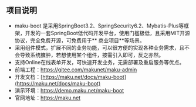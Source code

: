 ## 项目说明

- maku-boot
  是采用SpringBoot3.2、SpringSecurity6.2、Mybatis-Plus等框架，开发的一套SpringBoot低代码开发平台，使用门槛极低，且采用MIT开源协议，完全免费开源，可免费用于**
  商业项目**等场景。
- 采用组件模式，扩展不同的业务功能，可以很方便的实现各种业务需求，且不会导致系统臃肿，若想使用某个组件，按需引入即可，反之亦然。
- 支持Online在线表单开发，可快速开发业务，无需部署及重启服务等优点。
- 前端工程：https://gitee.com/makunet/maku-admin
- 开发文档：[https://maku.net/docs/maku-boot](https://maku.net/docs/maku-boot)
- 演示环境：https://demo.maku.net/maku-boot
- 官网地址：https://maku.net
